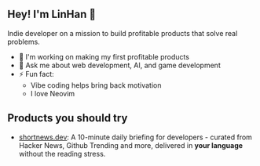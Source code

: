 ## Hey! I'm LinHan 👋

Indie developer on a mission to build profitable products that solve real problems.

- 🚀 I'm working on making my first profitable products
- 💬 Ask me about web development, AI, and game development
- ⚡ Fun fact:
  - Vibe coding helps bring back motivation
  - I love Neovim

## Products you should try

- [shortnews.dev](https://shortnews.dev): A 10-minute daily briefing for developers - curated from Hacker News, Github Trending and more, delivered in **your language** without the reading stress.
